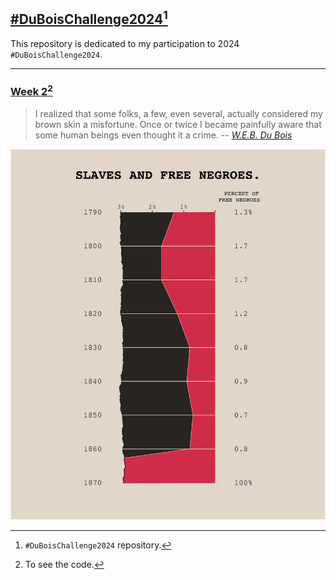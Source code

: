 ## [#DuBoisChallenge2024](https://github.com/ajstarks/dubois-data-portraits/tree/master/challenge/2024)[^1]

This repository is dedicated to my participation to 2024 `#DuBoisChallenge2024`.


------------------------------- 

### [Week 2](./challenge02)[^2]

> I realized that some folks, a few, even several, actually considered my brown skin a misfortune. Once or twice I became painfully aware that some human beings even thought it a crime. 
> -- <cite>[W.E.B. Du Bois](https://penntoday.upenn.edu/news/times-and-life-web-du-bois-penn)</cite>

![](./challenge02/plate_w2.png)

[^1]: `#DuBoisChallenge2024` repository.
[^2]: To see the code.